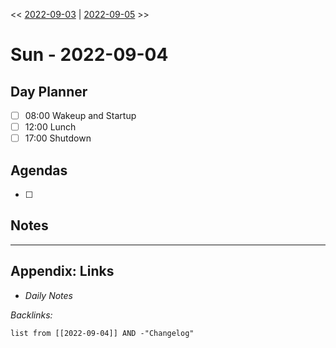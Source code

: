 \<\< [2022-09-03](2022-09-03.md) | [2022-09-05](2022-09-05.md) >>

# Sun - 2022-09-04

## Day Planner

* [ ] 08:00 Wakeup and Startup
* [ ] 12:00 Lunch
* [ ] 17:00 Shutdown

## Agendas

* [ ] 

## Notes

---

## Appendix: Links

* *Daily Notes*

*Backlinks:*

````dataview
list from [[2022-09-04]] AND -"Changelog"
````
